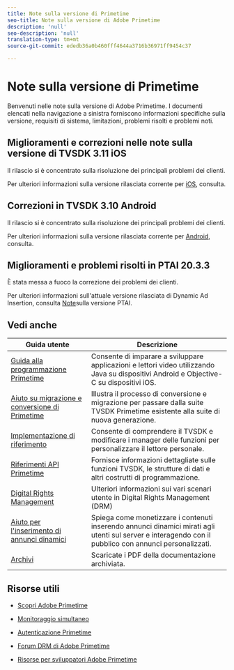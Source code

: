 ```yaml
---
title: Note sulla versione di Primetime
seo-title: Note sulla versione di Adobe Primetime
description: 'null'
seo-description: 'null'
translation-type: tm+mt
source-git-commit: ededb36a0b460fff4644a3716b36971ff9454c37

---
```



# Note sulla versione di Primetime

Benvenuti nelle note sulla versione di Adobe Primetime. I documenti elencati nella navigazione a sinistra forniscono informazioni specifiche sulla versione, requisiti di sistema, limitazioni, problemi risolti e problemi noti.

## Miglioramenti e correzioni nelle note sulla versione di TVSDK 3.11 iOS

Il rilascio si è concentrato sulla risoluzione dei principali problemi dei clienti.

Per ulteriori informazioni sulla versione rilasciata corrente per [iOS](../release-notes/tvsdk-3x-ios.md), consulta.

## Correzioni in TVSDK 3.10 Android

Il rilascio si è concentrato sulla risoluzione dei principali problemi dei clienti.

Per ulteriori informazioni sulla versione rilasciata corrente per [Android](../release-notes/tvsdk-3x-android.md), consulta.

## Miglioramenti e problemi risolti in PTAI 20.3.3

È stata messa a fuoco la correzione dei problemi dei clienti.

Per ulteriori informazioni sull&#39;attuale versione rilasciata di Dynamic Ad Insertion, consulta [Note](ptai-19x-release-notes.md)sulla versione PTAI.

## Vedi anche

| Guida utente | Descrizione |
|--- |--- |
| [Guida alla programmazione Primetime](/help/programming/home.md) | Consente di imparare a sviluppare applicazioni e lettori video utilizzando Java su dispositivi Android e Objective-C su dispositivi iOS. |
| [Aiuto su migrazione e conversione di Primetime](/help/migration-guides/home.md) | Illustra il processo di conversione e migrazione per passare dalla suite TVSDK Primetime esistente alla suite di nuova generazione. |
| [Implementazione di riferimento](/help/android-reference-implementation/home.md) | Consente di comprendere il TVSDK e modificare i manager delle funzioni per personalizzare il lettore personale. |
| [Riferimenti API Primetime](/help/reference/api-references.md) | Fornisce informazioni dettagliate sulle funzioni TVSDK, le strutture di dati e altri costrutti di programmazione. |
| [Digital Rights Management](/help/digital-rights-management/home.md) | Ulteriori informazioni sui vari scenari utente in Digital Rights Management (DRM) |
| [Aiuto per l&#39;inserimento di annunci dinamici](/help/dynamic-ad-insertion/home.md) | Spiega come monetizzare i contenuti inserendo annunci dinamici mirati agli utenti sul server e interagendo con il pubblico con annunci personalizzati. |
| [Archivi](https://helpx.adobe.com/primetime/archives.html) | Scaricate i PDF della documentazione archiviata. |

## Risorse utili

* [Scopri Adobe Primetime](https://www.adobe.com/in/marketing/primetime.html)

* [Monitoraggio simultaneo](https://tve.helpdocsonline.com/concurrency-monitoring-introduction)

* [Autenticazione Primetime](https://tve.helpdocsonline.com/home)

* [Forum DRM di Adobe Primetime](https://forums.adobe.com/community/adobe_access)

* [Risorse per sviluppatori Adobe Primetime](https://www.adobe.com/devnet/primetime.html)
